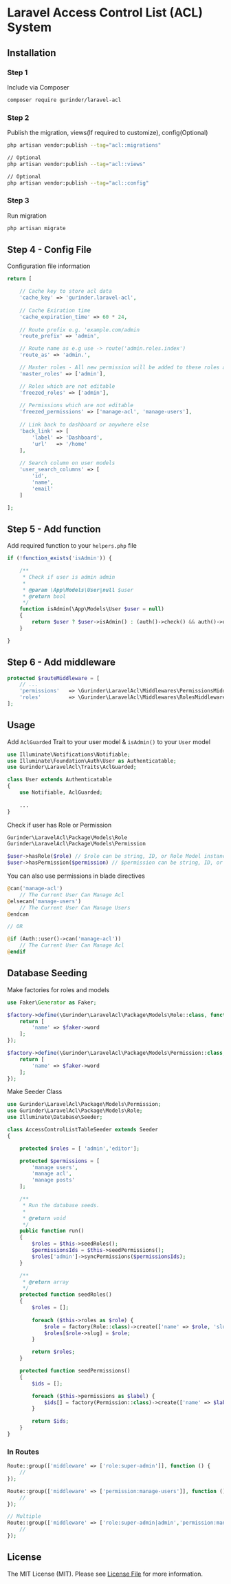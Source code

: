 # Laravel Access Control List (ACL) System

## Installation
### Step 1 
Include via Composer

```bash
composer require gurinder/laravel-acl
```
### Step 2
Publish the migration, views(If required to customize), config(Optional)
``` bash
php artisan vendor:publish --tag="acl::migrations"

// Optional
php artisan vendor:publish --tag="acl::views"

// Optional
php artisan vendor:publish --tag="acl::config"
```
### Step 3
Run migration
```bash
php artisan migrate
```
## Step 4 - Config File
Configuration file information

```php
return [

    // Cache key to store acl data
    'cache_key' => 'gurinder.laravel-acl',
    
    // Cache Exiration time
    'cache_expiration_time' => 60 * 24,
    
    // Route prefix e.g. 'example.com/admin
    'route_prefix' => 'admin',

    // Route name as e.g use -> route('admin.roles.index')
    'route_as' => 'admin.',

    // Master roles - All new permission will be added to these roles automatically.
    'master_roles' => ['admin'],

    // Roles which are not editable
    'freezed_roles' => ['admin'],
    
    // Permissions which are not editable
    'freezed_permissions' => ['manage-acl', 'manage-users'],
    
    // Link back to dashboard or anywhere else
    'back_link' => [
        'label' => 'Dashboard',
        'url'   => '/home'
    ],
    
    // Search column on user models
    'user_search_columns' => [
        'id',
        'name',
        'email'
    ]

];
```
## Step 5 - Add function
Add required function to your `helpers.php` file
```php
if (!function_exists('isAdmin')) {

    /**
     * Check if user is admin admin
     *
     * @param \App\Models\User|null $user
     * @return bool
     */
    function isAdmin(\App\Models\User $user = null)
    {
        return $user ? $user->isAdmin() : (auth()->check() && auth()->user()->isAdmin());
    }

}
```

## Step 6 - Add middleware
```php
protected $routeMiddleware = [
    // ...
    'permissions'   => \Gurinder\LaravelAcl\Middlewares\PermissionsMiddleware::class,
    'roles'         => \Gurinder\LaravelAcl\Middlewares\RolesMiddleware::class
];
```

## Usage
Add `AclGuarded` Trait to your user model & `isAdmin()` to your `User` model
```php
use Illuminate\Notifications\Notifiable;
use Illuminate\Foundation\Auth\User as Authenticatable;
use Gurinder\LaravelAcl\Traits\AclGuarded;

class User extends Authenticatable
{
    use Notifiable, AclGuarded;
    
    ...
}
```

Check if user has Role or Permission
```php
Gurinder\LaravelAcl\Package\Models\Role
Gurinder\LaravelAcl\Package\Models\Permission

$user->hasRole($role) // $role can be string, ID, or Role Model instance
$user->hasPermission($permission) // $permission can be string, ID, or Permission Model instance
```

You can also use permissions in blade directives
```php
@can('manage-acl')
    // The Current User Can Manage Acl
@elsecan('manage-users')
    // The Current User Can Manage Users
@endcan

// OR

@if (Auth::user()->can('manage-acl'))
    // The Current User Can Manage Acl
@endif

```

## Database Seeding
Make factories for roles and models
```php
use Faker\Generator as Faker;

$factory->define(\Gurinder\LaravelAcl\Package\Models\Role::class, function (Faker $faker) {
    return [
        'name' => $faker->word
    ];
});

$factory->define(\Gurinder\LaravelAcl\Package\Models\Permission::class, function (Faker $faker) {
    return [
        'name' => $faker->word
    ];
});
```
Make Seeder Class

```php
use Gurinder\LaravelAcl\Package\Models\Permission;
use Gurinder\LaravelAcl\Package\Models\Role;
use Illuminate\Database\Seeder;

class AccessControlListTableSeeder extends Seeder
{

    protected $roles = [ 'admin','editor'];

    protected $permissions = [
        'manage users',
        'manage acl',
        'manage posts'
    ];

    /**
     * Run the database seeds.
     *
     * @return void
     */
    public function run()
    {
        $roles = $this->seedRoles();
        $permissionsIds = $this->seedPermissions();
        $roles['admin']->syncPermissions($permissionsIds);
    }

    /**
     * @return array
     */
    protected function seedRoles()
    {
        $roles = [];
        
        foreach ($this->roles as $role) {
            $role = factory(Role::class)->create(['name' => $role, 'slug' => str_slug($role)]);
            $roles[$role->slug] = $role;
        }

        return $roles;
    }

    protected function seedPermissions()
    {
        $ids = [];

        foreach ($this->permissions as $label) {
            $ids[] = factory(Permission::class)->create(['name' => $label, 'slug' => str_slug($label)])->id;
        }

        return $ids;
    }
}
```

### In Routes
```php
Route::group(['middleware' => ['role:super-admin']], function () {
    //
});

Route::group(['middleware' => ['permission:manage-users']], function () {
    //
});

// Multiple
Route::group(['middleware' => ['role:super-admin|admin','permission:manage-users|manage-posts']], function () {
    //
});
```

## License

The MIT License (MIT). Please see [License File](LICENSE.md) for more information.